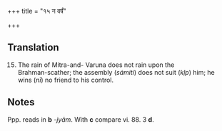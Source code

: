 +++
title = "१५ न वर्षं"

+++
## Translation
15. The rain of Mitra-and- Varuna does not rain upon the  
Brahman-scather; the assembly (*sámiti*) does not suit (*kḷp*) him; he  
wins (*nī*) no friend to his control.

## Notes
Ppp. reads in **b** *-jyām*. With **c** compare vi. 88. 3 **d**.
